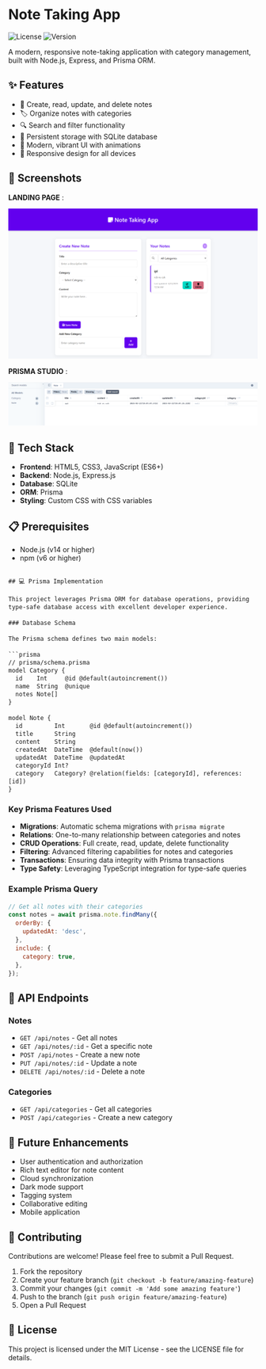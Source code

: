 # Note Taking App

![License](https://img.shields.io/badge/license-MIT-blue.svg)
![Version](https://img.shields.io/badge/version-1.0.0-green.svg)

A modern, responsive note-taking application with category management, built with Node.js, Express, and Prisma ORM.

## ✨ Features

- 📝 Create, read, update, and delete notes
- 🏷️ Organize notes with categories
- 🔍 Search and filter functionality
- 💾 Persistent storage with SQLite database
- 🎨 Modern, vibrant UI with animations
- 📱 Responsive design for all devices

## 📸 Screenshots

**LANDING PAGE** :

![Note Taking App Interface](./screenshots/screencapture-localhost-3000-2025-03-22-01_35_22.png)

**PRISMA STUDIO** :

![Prisma Studio Interface](./screenshots/Screenshot%202025-03-22%20012911.png)

## 🚀 Tech Stack

- **Frontend**: HTML5, CSS3, JavaScript (ES6+)
- **Backend**: Node.js, Express.js
- **Database**: SQLite
- **ORM**: Prisma
- **Styling**: Custom CSS with CSS variables

## 📋 Prerequisites

- Node.js (v14 or higher)
- npm (v6 or higher)
```

## 💻 Prisma Implementation

This project leverages Prisma ORM for database operations, providing type-safe database access with excellent developer experience.

### Database Schema

The Prisma schema defines two main models:

```prisma
// prisma/schema.prisma
model Category {
  id    Int     @id @default(autoincrement())
  name  String  @unique
  notes Note[]
}

model Note {
  id         Int       @id @default(autoincrement())
  title      String
  content    String
  createdAt  DateTime  @default(now())
  updatedAt  DateTime  @updatedAt
  categoryId Int?
  category   Category? @relation(fields: [categoryId], references: [id])
}
```

### Key Prisma Features Used

- **Migrations**: Automatic schema migrations with `prisma migrate`
- **Relations**: One-to-many relationship between categories and notes
- **CRUD Operations**: Full create, read, update, delete functionality
- **Filtering**: Advanced filtering capabilities for notes and categories
- **Transactions**: Ensuring data integrity with Prisma transactions
- **Type Safety**: Leveraging TypeScript integration for type-safe queries

### Example Prisma Query

```javascript
// Get all notes with their categories
const notes = await prisma.note.findMany({
  orderBy: {
    updatedAt: 'desc',
  },
  include: {
    category: true,
  },
});
```

## 🌟 API Endpoints

### Notes

- `GET /api/notes` - Get all notes
- `GET /api/notes/:id` - Get a specific note
- `POST /api/notes` - Create a new note
- `PUT /api/notes/:id` - Update a note
- `DELETE /api/notes/:id` - Delete a note

### Categories

- `GET /api/categories` - Get all categories
- `POST /api/categories` - Create a new category

## 🎯 Future Enhancements

- User authentication and authorization
- Rich text editor for note content
- Cloud synchronization
- Dark mode support
- Tagging system
- Collaborative editing
- Mobile application

## 🤝 Contributing

Contributions are welcome! Please feel free to submit a Pull Request.

1. Fork the repository
2. Create your feature branch (`git checkout -b feature/amazing-feature`)
3. Commit your changes (`git commit -m 'Add some amazing feature'`)
4. Push to the branch (`git push origin feature/amazing-feature`)
5. Open a Pull Request

## 📜 License

This project is licensed under the MIT License - see the LICENSE file for details.

